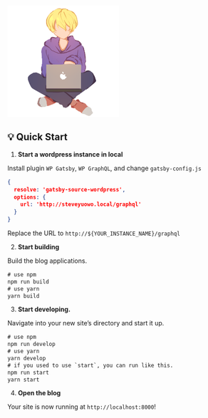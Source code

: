 <img src="./src/assets/profile.png" width="250" height="auto"/>

## 💡 Quick Start

1. **Start a wordpress instance in local**

Install plugin `WP Gatsby`, `WP GraphQL`, and change `gatsby-config.js`

```json
{
  resolve: 'gatsby-source-wordpress',
  options: {
  	url: 'http://steveyuowo.local/graphql'
  }
}
```

Replace the URL to `http://${YOUR_INSTANCE_NAME}/graphql`

2. **Start building**

Build the blog applications.

```shell
# use npm
npm run build
# use yarn
yarn build
```

3. **Start developing.**

Navigate into your new site’s directory and start it up.

```shell
# use npm
npm run develop
# use yarn
yarn develop
# if you used to use `start`, you can run like this.
npm run start
yarn start
```

4. **Open the blog**

Your site is now running at `http://localhost:8000`!
